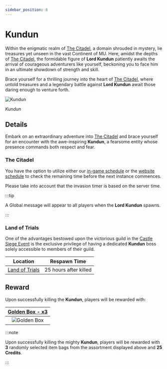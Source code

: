 ```yaml
---
sidebar_position: 8
---
```


# Kundun

Within the enigmatic realm of [The Citadel](/maps/the-citadel), a domain shrouded in mystery, lie treasures yet unseen in the vast Continent of MU. Here, amidst the depths of [The Citadel](/maps/the-citadel), the formidable figure of **Lord Kundun** patiently awaits the arrival of courageous adventurers like yourself, beckoning you to face him in an ultimate showdown of strength and skill.

Brace yourself for a thrilling journey into the heart of [The Citadel](/maps/the-citadel), where untold treasures and a legendary battle against **Lord Kundun** await those daring enough to venture forth.

![Kundun](/img/monsters/special/bosses/kundun.jpg)

_Kundun_

## Details

Embark on an extraordinary adventure into [The Citadel](/maps/the-citadel) and brace yourself for an encounter with the awe-inspiring **Kundun**, a fearsome entity whose presence commands both respect and fear.

### The Citadel

You have the option to utilize either our [in-game schedule](/client-features/schedule) or the [website schedule](https://lotusmu.org/schedule) to check the remaining time before the next instance commences.

Please take into account that the invasion timer is based on the server time.

:::tip

A Global message will appear to all players when the **Lord Kundun** spawns.

:::

### Land of Trials

One of the advantages bestowed upon the victorious guild in the [Castle Siege Event](/events/castle-siege) is the exclusive privilege of having a dedicated **Kundun** boss solely accessible to members of their guild.

|                Location                |     Respawn Time      |
| :------------------------------------: | :-------------------: |
| [Land of Trials](/maps/land-of-trials) | 25 hours after killed |

## Reward

Upon successfully killing the **Kundun**, players will be rewarded with:

| [Golden Box - x3](/items/item-bags/misc/golden-box) |
| :-------------------------------------------------: |
| ![Golden Box](/img/items/item-bags/golden-box.png)  |

:::note

Upon successfully killing the mighty **Kundun**, players will be rewarded with **3** randomly selected item bags from the assortment displayed above and **25 Credits**.

:::
